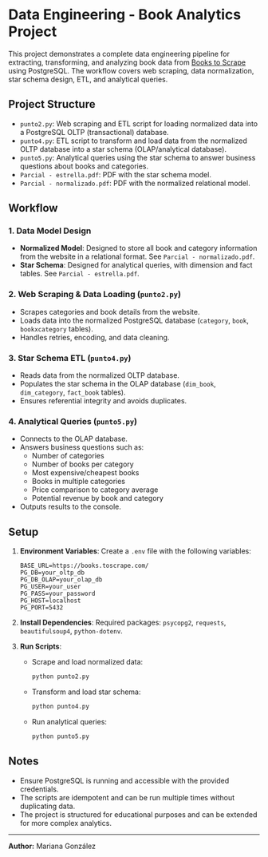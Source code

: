 # Data Engineering - Book Analytics Project

This project demonstrates a complete data engineering pipeline for extracting, transforming, and analyzing book data from [Books to Scrape](https://books.toscrape.com/index.html) using PostgreSQL. The workflow covers web scraping, data normalization, star schema design, ETL, and analytical queries.

## Project Structure

- `punto2.py`: Web scraping and ETL script for loading normalized data into a PostgreSQL OLTP (transactional) database.
- `punto4.py`: ETL script to transform and load data from the normalized OLTP database into a star schema (OLAP/analytical database).
- `punto5.py`: Analytical queries using the star schema to answer business questions about books and categories.
- `Parcial - estrella.pdf`: PDF with the star schema model.
- `Parcial - normalizado.pdf`: PDF with the normalized relational model.

## Workflow

### 1. Data Model Design
- **Normalized Model**: Designed to store all book and category information from the website in a relational format. See `Parcial - normalizado.pdf`.
- **Star Schema**: Designed for analytical queries, with dimension and fact tables. See `Parcial - estrella.pdf`.

### 2. Web Scraping & Data Loading (`punto2.py`)
- Scrapes categories and book details from the website.
- Loads data into the normalized PostgreSQL database (`category`, `book`, `bookxcategory` tables).
- Handles retries, encoding, and data cleaning.

### 3. Star Schema ETL (`punto4.py`)
- Reads data from the normalized OLTP database.
- Populates the star schema in the OLAP database (`dim_book`, `dim_category`, `fact_book` tables).
- Ensures referential integrity and avoids duplicates.

### 4. Analytical Queries (`punto5.py`)
- Connects to the OLAP database.
- Answers business questions such as:
  - Number of categories
  - Number of books per category
  - Most expensive/cheapest books
  - Books in multiple categories
  - Price comparison to category average
  - Potential revenue by book and category
- Outputs results to the console.

## Setup

1. **Environment Variables**: Create a `.env` file with the following variables:
   ```env
   BASE_URL=https://books.toscrape.com/
   PG_DB=your_oltp_db
   PG_DB_OLAP=your_olap_db
   PG_USER=your_user
   PG_PASS=your_password
   PG_HOST=localhost
   PG_PORT=5432
   ```
2. **Install Dependencies**:
   Required packages: `psycopg2`, `requests`, `beautifulsoup4`, `python-dotenv`.

3. **Run Scripts**:
   - Scrape and load normalized data:
     ```bash
     python punto2.py
     ```
   - Transform and load star schema:
     ```bash
     python punto4.py
     ```
   - Run analytical queries:
     ```bash
     python punto5.py
     ```

## Notes
- Ensure PostgreSQL is running and accessible with the provided credentials.
- The scripts are idempotent and can be run multiple times without duplicating data.
- The project is structured for educational purposes and can be extended for more complex analytics.

---

**Author:** Mariana González
